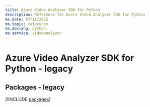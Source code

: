 ```yaml
---
title: Azure Video Analyzer SDK for Python
description: Reference for Azure Video Analyzer SDK for Python
ms.date: 07/11/2025
ms.topic: reference
ms.devlang: python
ms.service: videoanalyzer
---
```

# Azure Video Analyzer SDK for Python - legacy
## Packages - legacy
[!INCLUDE [packages](video-analyzer-index.md)]